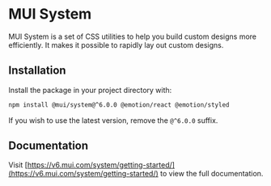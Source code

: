 # MUI System

MUI System is a set of CSS utilities to help you build custom designs more efficiently. It makes it possible to rapidly lay out custom designs.

## Installation

Install the package in your project directory with:

<!-- #npm-tag-reference -->

```bash
npm install @mui/system@^6.0.0 @emotion/react @emotion/styled
```

If you wish to use the latest version, remove the `@^6.0.0` suffix.

## Documentation

<!-- #host-reference -->

Visit [https://v6.mui.com/system/getting-started/](https://v6.mui.com/system/getting-started/) to view the full documentation.
